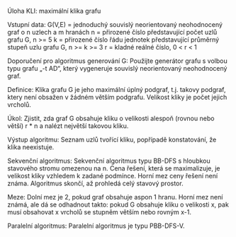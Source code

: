 Úloha KLI: maximální klika grafu


Vstupní data:
G(V,E) = jednoduchý souvislý neorientovaný neohodnocený graf o n uzlech a m hranách
n = přirozené číslo představující počet uzlů grafu G, n >= 5
k = přirozené číslo řádu jednotek představující průměrný stupeň uzlu grafu G, n >= k >= 3
r = kladné reálné číslo, 0 < r < 1


Doporučení pro algoritmus generování G:
Použijte generátor grafu s volbou typu grafu „-t AD“, který vygeneruje souvislý neorientovaný neohodnocený graf.


Definice:
Klika grafu G je jeho maximální úplný podgraf, t.j. takovy podgraf, ktery není obsažen v žádném větším podgrafu. Velikost kliky je počet jejich vrcholů.


Úkol:
Zjistit, zda graf G obsahuje kliku o velikosti alespoň (rovnou nebo větší) r * n a nalézt největší takovou kliku.


Výstup algoritmu:
Seznam uzlů tvořící kliku, popřípadě konstatování, že klika neexistuje.


Sekvenční algoritmus:
Sekvenční algoritmus typu BB-DFS s hloubkou stavového stromu omezenou na n. Cena řešení, která se maximalizuje, je velikost kliky vzhledem k zadané podmínce. Horní mez ceny řešení není známa. Algoritmus skončí, až prohledá celý stavový prostor.

Meze:
Dolní mez je 2, pokud graf obsahuje aspon 1 hranu.
Horní mez není známá, ale dá se odhadnout takto: pokud G obsahuje kliku o velikosti x, pak musí obsahovat x vrcholů se stupněm větším nebo rovným x-1.

Paralelní algoritmus:
Paralelní algoritmus je typu PBB-DFS-V.
